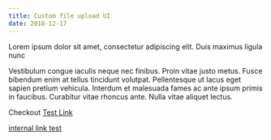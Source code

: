 ```yaml
---
title: Custom file upload UI
date: 2018-12-17
---
```


Lorem ipsum dolor sit amet, consectetur adipiscing elit. Duis maximus ligula nunc

Vestibulum congue iaculis neque nec finibus. Proin vitae justo metus. Fusce bibendum enim at tellus tincidunt volutpat. Pellentesque ut lacus eget sapien pretium vehicula. Interdum et malesuada fames ac ante ipsum primis in faucibus. Curabitur vitae rhoncus ante. Nulla vitae aliquet lectus.

Checkout [Test Link](https://github.com/aaronvanston)

[internal link test](/projects)